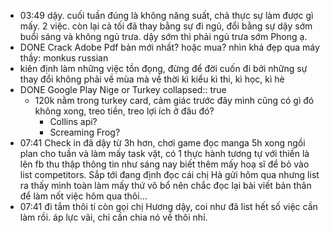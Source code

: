 - 03:49 dậy. cuối tuần đúng là không năng suất, chả thực sự làm được gì mấy. 2 việc. còn lại cả tối đã thay bằng sự đi ngủ, đổi bằng sự dậy sớm buổi sáng và không ngủ trưa. dậy sớm thì phải ngủ trưa sớm Phong ạ.
- DONE Crack Adobe Pdf bản mới nhất? hoặc mua? nhìn khá đẹp qua máy thầy: monkus russian
- kiên định làm những việc tồn đọng, đừng để đời cuốn đi bởi những sự thay đổi không phải về mùa mà về thời kì kiểu kì thi, kì học, kì hè
- DONE Google Play Nige or Turkey
  collapsed:: true
	- 120k nằm trong turkey card, cảm giác trước đây mình cũng có gì đó không xong, treo tiền, treo lợi ích ở đâu đó?
		- Collins api?
		- Screaming Frog?
- 07:41 Check in đã dậy từ 3h hơn, chơi game đọc manga 5h xong ngồi plan cho tuần và làm mấy task vặt, có 1 thực hành tương tự với thiền là lên fb thu thập thông tin như sáng nay biết thêm mấy hoạ sĩ để bỏ vào list competitors. Sắp tới đang định đọc cái chị Hà gửi hôm qua nhưng list ra thấy mình toàn làm mấy thứ vô bổ nên chắc đọc lại bài viết bản thân để làm nốt việc hôm qua thôi...
- 07:41 đi tắm thôi tí còn gọi chị Hương dậy, coi như đã list hết số việc cần làm rồi. áp lực vãi, chỉ cần chia nó về thôi nhỉ.